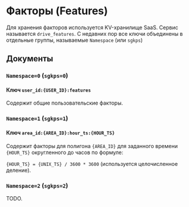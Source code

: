 # Факторы (Features)

Для хранения факторов используется KV-хранилище SaaS. Сервис называется `drive_features`. С недавних пор все ключи объединены в отдельные группы, называемые `Namespace` (или `sgkps`)

## Документы

### `Namespace=0` (`sgkps=0`)

#### Ключ `user_id:{USER_ID}:features`

Содержит общие пользовательские факторы.

### `Namespace=1` (`sgkps=1`)

#### Ключ `area_id:{AREA_ID}:hour_ts:{HOUR_TS}`

Содержит факторы для полигона `{AREA_ID}` для заданного времени `{HOUR_TS}` округленного до часов по формуле:

`{HOUR_TS} = {UNIX_TS} / 3600 * 3600` (используется целочисленное деление).

### `Namespace=2` (`sgkps=2`)

TODO.